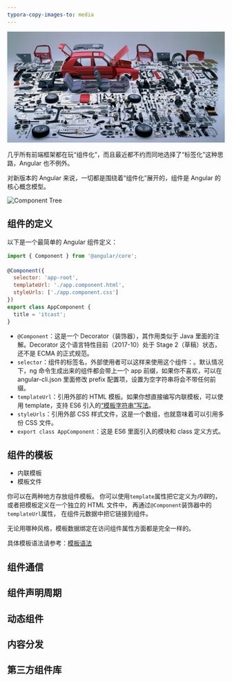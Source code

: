 ```yaml
---
typora-copy-images-to: media
---
```


![ng-component](./media/08a931a0-ae67-11e7-8003-dd1d9d56caa7.png)

几乎所有前端框架都在玩“组件化”，而且最近都不约而同地选择了“标签化”这种思路，Angular 也不例外。

对新版本的 Angular 来说，一切都是围绕着“组件化”展开的，组件是 Angular 的核心概念模型。

![Component Tree](https://cn.vuejs.org/images/components.png)

## 组件的定义

以下是一个最简单的 Angular 组件定义：

```javascript
import { Component } from '@angular/core';

@Component({
  selector: 'app-root',
  templateUrl: './app.component.html',
  styleUrls: ['./app.component.css']
})
export class AppComponent {
  title = 'itcast';
}

```

- `@Component`：这是一个 Decorator（装饰器），其作用类似于 Java 里面的注解。Decorator 这个语言特性目前（2017-10）处于 Stage 2（草稿）状态，还不是 ECMA 的正式规范。
- `selector`：组件的标签名，外部使用者可以这样来使用这个组件：<app-root>。默认情况下，ng 命令生成出来的组件都会带上一个 app 前缀，如果你不喜欢，可以在 angular-cli.json 里面修改 prefix 配置项，设置为空字符串将会不带任何前缀。
- `templateUrl`：引用外部的 HTML 模板。如果你想直接编写内联模板，可以使用 template，支持 ES6 引入的[“模板字符串”写法](http://es6.ruanyifeng.com/#docs/string)。
- `styleUrls`：引用外部 CSS 样式文件，这是一个数组，也就意味着可以引用多份 CSS 文件。
- `export class AppComponent`：这是 ES6 里面引入的模块和 class 定义方式。



## 组件的模板

- 内联模板
- 模板文件

你可以在两种地方存放组件模板。 你可以使用`template`属性把它定义为*内联*的，或者把模板定义在一个独立的 HTML 文件中， 再通过`@Component`装饰器中的`templateUrl`属性， 在组件元数据中把它链接到组件。

无论用哪种风格，模板数据绑定在访问组件属性方面都是完全一样的。

具体模板语法请参考：[模板语法](#/template-syntax)

## 组件通信

## 组件声明周期

## 动态组件

## 内容分发

## 第三方组件库

